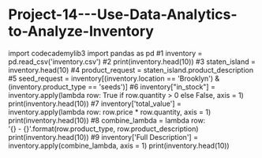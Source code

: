 # Project-14---Use-Data-Analytics-to-Analyze-Inventory
import codecademylib3
import pandas as pd
#1
inventory = pd.read_csv('inventory.csv')
#2
print(inventory.head(10))
#3
staten_island = inventory.head(10)
#4
product_request = staten_island.product_description
#5
seed_request = inventory[(inventory.location == 'Brooklyn') & (inventory.product_type == 'seeds')]
#6
inventory["in_stock"] = inventory.apply(lambda row: True if row.quantity > 0 else False, axis = 1)
print(inventory.head(10))
#7
inventory['total_value'] = inventory.apply(lambda row: row.price * row.quantity, axis = 1)
print(inventory.head(10))
#8
combine_lambda = lambda row: \
    '{} - {}'.format(row.product_type,
                     row.product_description)
print(inventory.head(10))
#9
inventory['Full Description'] = inventory.apply(combine_lambda, axis = 1)
print(inventory.head(10))
